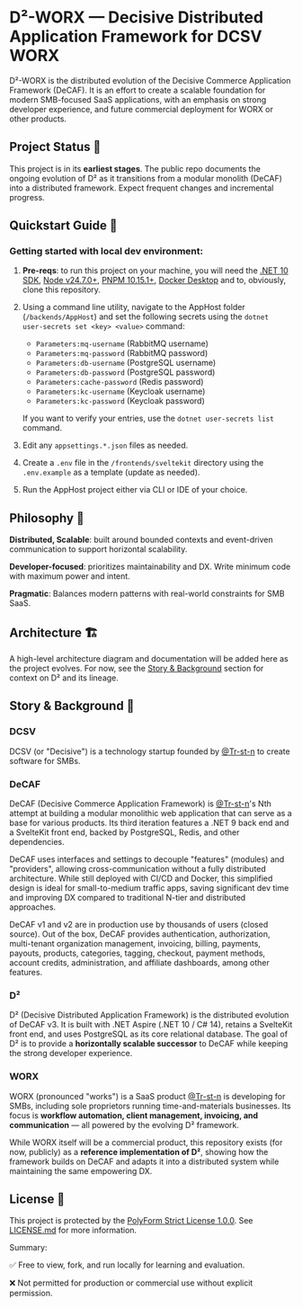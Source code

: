 # D²-WORX — Decisive Distributed Application Framework for DCSV WORX
D²-WORX is the distributed evolution of the Decisive Commerce Application Framework (DeCAF). It is an effort to create a scalable foundation for modern SMB-focused SaaS applications, with an emphasis on strong developer experience, and future commercial deployment for WORX or other products.

## Project Status 🚨
This project is in its **earliest stages**. The public repo documents the ongoing evolution of D² as it transitions from a modular monolith (DeCAF) into a distributed framework. Expect frequent changes and incremental progress.

## Quickstart Guide 🚀

### Getting started with local dev environment:
1. **Pre-reqs**: to run this project on your machine, you will need the [.NET 10 SDK](https://dotnet.microsoft.com/en-us/download/dotnet/10.0), [Node v24.7.0+](https://nodejs.org/en/download), [PNPM 10.15.1+](https://pnpm.io/installation), [Docker Desktop](https://docs.docker.com/desktop/setup/install/windows-install/) and to, obviously, clone this repository.
2. Using a command line utility, navigate to the AppHost folder (`/backends/AppHost`) and set the following secrets using the `dotnet user-secrets set <key> <value>` command:

    - `Parameters:mq-username` (RabbitMQ username)
    - `Parameters:mq-password` (RabbitMQ password)
    - `Parameters:db-username` (PostgreSQL username)
    - `Parameters:db-password` (PostgreSQL password)
    - `Parameters:cache-password` (Redis password)
    - `Parameters:kc-username` (Keycloak username)
    - `Parameters:kc-password` (Keycloak password)

    If you want to verify your entries, use the `dotnet user-secrets list` command.

3. Edit any `appsettings.*.json` files as needed.
4. Create a `.env` file in the `/frontends/sveltekit` directory using the `.env.example` as a template (update as needed).
5. Run the AppHost project either via CLI or IDE of your choice.

## Philosophy 🤔
**Distributed, Scalable**: built around bounded contexts and event-driven communication to support horizontal scalability.

**Developer-focused**: prioritizes maintainability and DX. Write minimum code with maximum power and intent.

**Pragmatic**: Balances modern patterns with real-world constraints for SMB SaaS.

## Architecture 🏗️
A high-level architecture diagram and documentation will be added here as the project evolves.
For now, see the [Story & Background](#story--background-) section for context on D² and its lineage.

## Story & Background 🌙

### DCSV
DCSV (or "Decisive") is a technology startup founded by [@Tr-st-n](http://github.com/tr-st-n) to create software for SMBs.

### DeCAF
DeCAF (Decisive Commerce Application Framework) is [@Tr-st-n](http://github.com/tr-st-n)'s Nth attempt at building a modular monolithic web application that can serve as a base for various products. Its third iteration features a .NET 9 back end and a SvelteKit front end, backed by PostgreSQL, Redis, and other dependencies.

DeCAF uses interfaces and settings to decouple "features" (modules) and "providers", allowing cross-communication without a fully distributed architecture. While still deployed with CI/CD and Docker, this simplified design is ideal for small-to-medium traffic apps, saving significant dev time and improving DX compared to traditional N-tier and distributed approaches.

DeCAF v1 and v2 are in production use by thousands of users (closed source). Out of the box, DeCAF provides authentication, authorization, multi-tenant organization management, invoicing, billing, payments, payouts, products, categories, tagging, checkout, payment methods, account credits, administration, and affiliate dashboards, among other features.

### D²
D² (Decisive Distributed Application Framework) is the distributed evolution of DeCAF v3. It is built with .NET Aspire (.NET 10 / C# 14), retains a SvelteKit front end, and uses PostgreSQL as its core relational database. The goal of D² is to provide a **horizontally scalable successor** to DeCAF while keeping the strong developer experience.

### WORX
WORX (pronounced "works") is a SaaS product [@Tr-st-n](http://github.com/tr-st-n) is developing for SMBs, including sole proprietors running time-and-materials businesses. Its focus is **workflow automation, client management, invoicing, and communication** — all powered by the evolving D² framework.

While WORX itself will be a commercial product, this repository exists (for now, publicly) as a **reference implementation of D²**, showing how the framework builds on DeCAF and adapts it into a distributed system while maintaining the same empowering DX.

## License 📜
This project is protected by the [PolyForm Strict License 1.0.0](https://polyformproject.org/licenses/strict/1.0.0). See [LICENSE.md](/LICENSE.md) for more information.

Summary:

✅ Free to view, fork, and run locally for learning and evaluation.

❌ Not permitted for production or commercial use without explicit permission.